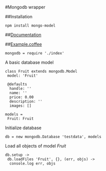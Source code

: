 #Mongodb wrapper

##Installation

    npm install mongo-model

##[Documentation](http://vpj.github.io/mongo-model/)

##[Example.coffee](http://vpj.github.io/mongo-model/example.html)

    mongodb = require './index'

A basic database model

    class Fruit extends mongodb.Model
     model: 'Fruit'

     @defaults
      handle: ''
      name: ''
      price: 0.00
      description: ''
      images: []

    models =
     Fruit: Fruit

Initialize database

    db = new mongodb.Database 'testdata', models

Load all objects of model *Fruit*

    db.setup ->
     db.loadFiles 'Fruit', {}, (err, objs) ->
      console.log err, objs

